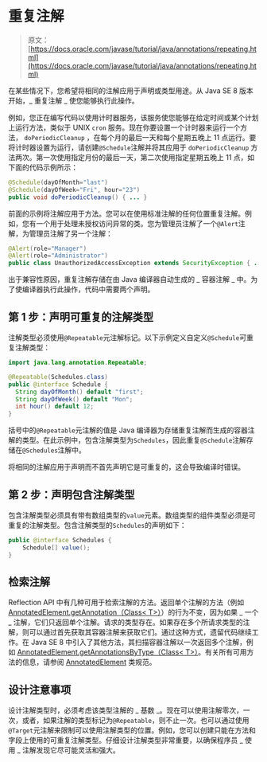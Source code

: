 # 重复注解

> 原文： [https://docs.oracle.com/javase/tutorial/java/annotations/repeating.html](https://docs.oracle.com/javase/tutorial/java/annotations/repeating.html)

在某些情况下，您希望将相同的注解应用于声明或类型用途。从 Java SE 8 版本开始，_ 重复注解 _ 使您能够执行此操作。

例如，您正在编写代码以使用计时器服务，该服务使您能够在给定时间或某个计划上运行方法，类似于 UNIX `cron` 服务。现在你要设置一个计时器来运行一个方法， `doPeriodicCleanup` ，在每个月的最后一天和每个星期五晚上 11 点运行。要将计时器设置为运行，请创建`@Schedule`注解并将其应用于 `doPeriodicCleanup` 方法两次。第一次使用指定月份的最后一天，第二次使用指定星期五晚上 11 点，如下面的代码示例所示：

```java
@Schedule(dayOfMonth="last")
@Schedule(dayOfWeek="Fri", hour="23")
public void doPeriodicCleanup() { ... }

```

前面的示例将注解应用于方法。您可以在使用标准注解的任何位置重复注解。例如，您有一个用于处理未授权访问异常的类。您为管理员注解了一个`@Alert`注解，为管理员注解了另一个注解：

```java
@Alert(role="Manager")
@Alert(role="Administrator")
public class UnauthorizedAccessException extends SecurityException { ... }

```

出于兼容性原因，重复注解存储在由 Java 编译器自动生成的 _ 容器注解 _ 中。为了使编译器执行此操作，代码中需要两个声明。

## 第 1 步：声明可重复的注解类型

注解类型必须使用`@Repeatable`元注解标记。以下示例定义自定义`@Schedule`可重复注解类型：

```java
import java.lang.annotation.Repeatable;

@Repeatable(Schedules.class)
public @interface Schedule {
  String dayOfMonth() default "first";
  String dayOfWeek() default "Mon";
  int hour() default 12;
}

```

括号中的`@Repeatable`元注解的值是 Java 编译器为存储重复注解而生成的容器注解的类型。在此示例中，包含注解类型为`Schedules`，因此重复`@Schedule`注解存储在`@Schedules`注解中。

将相同的注解应用于声明而不首先声明它是可重复的，这会导致编译时错误。

## 第 2 步：声明包含注解类型

包含注解类型必须具有带有数组类型的`value`元素。数组类型的组件类型必须是可重复的注解类型。包含注解类型的`Schedules`的声明如下：

```java
public @interface Schedules {
    Schedule[] value();
}

```

## 检索注解

Reflection API 中有几种可用于检索注解的方法。返回单个注解的方法（例如 [AnnotatedElement.getAnnotation（Class&lt; T&gt;）](https://docs.oracle.com/javase/8/docs/api/java/lang/reflect/AnnotatedElement.html#getAnnotation-java.lang.Class-)）的行为不变，因为如果 _ 一个 _ 注解，它们只返回单个注解。请求的类型存在。如果存在多个所请求类型的注解，则可以通过首先获取其容器注解来获取它们。通过这种方式，遗留代码继续工作。在 Java SE 8 中引入了其他方法，其扫描容器注解以一次返回多个注解，例如 [AnnotatedElement.getAnnotationsByType（Class&lt; T&gt;）](https://docs.oracle.com/javase/8/docs/api/java/lang/reflect/AnnotatedElement.html#getAnnotationsByType-java.lang.Class-)。有关所有可用方法的信息，请参阅 [AnnotatedElement](https://docs.oracle.com/javase/8/docs/api/java/lang/reflect/AnnotatedElement.html) 类规范。

## 设计注意事项

设计注解类型时，必须考虑该类型注解的 _ 基数 _。现在可以使用注解零次，一次，或者，如果注解的类型标记为`@Repeatable`，则不止一次。也可以通过使用`@Target`元注解来限制可以使用注解类型的位置。例如，您可以创建只能在方法和字段上使用的可重复注解类型。仔细设计注解类型非常重要，以确保程序员 _ 使用 _ 注解发现它尽可能灵活和强大。